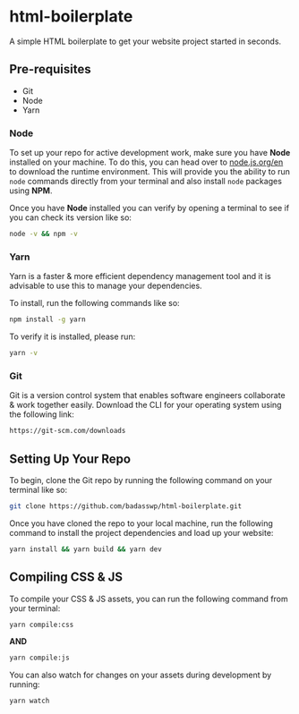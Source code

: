 # html-boilerplate

A simple HTML boilerplate to get your website project started in seconds.

## Pre-requisites

- Git
- Node
- Yarn

### Node

To set up your repo for active development work, make sure you have **Node** installed on your machine. To do this, you can head over to [node.js.org/en](node.js.org/en) to download the runtime environment. This will provide you the ability to run `node` commands directly from your terminal and also install `node` packages using **NPM**.

Once you have **Node** installed you can verify by opening a terminal to see if you can check its version like so:

```bash
node -v && npm -v
```

### Yarn

Yarn is a faster & more efficient dependency management tool and it is advisable to use this to manage your dependencies.

To install, run the following commands like so:

```bash
npm install -g yarn
```

To verify it is installed, please run:

```bash
yarn -v
```

### Git

Git is a version control system that enables software engineers collaborate & work together easily. Download the CLI for your operating system using the following link:

```bash
https://git-scm.com/downloads
```

## Setting Up Your Repo

To begin, clone the Git repo by running the following command on your terminal like so:

```bash
git clone https://github.com/badasswp/html-boilerplate.git
```

Once you have cloned the repo to your local machine, run the following command to install the project dependencies and load up your website:

```bash
yarn install && yarn build && yarn dev
```

## Compiling CSS & JS

To compile your CSS & JS assets, you can run the following command from your terminal:

```bash
yarn compile:css
```

**AND**

```bash
yarn compile:js
```

You can also watch for changes on your assets during development by running:

```bash
yarn watch
```
